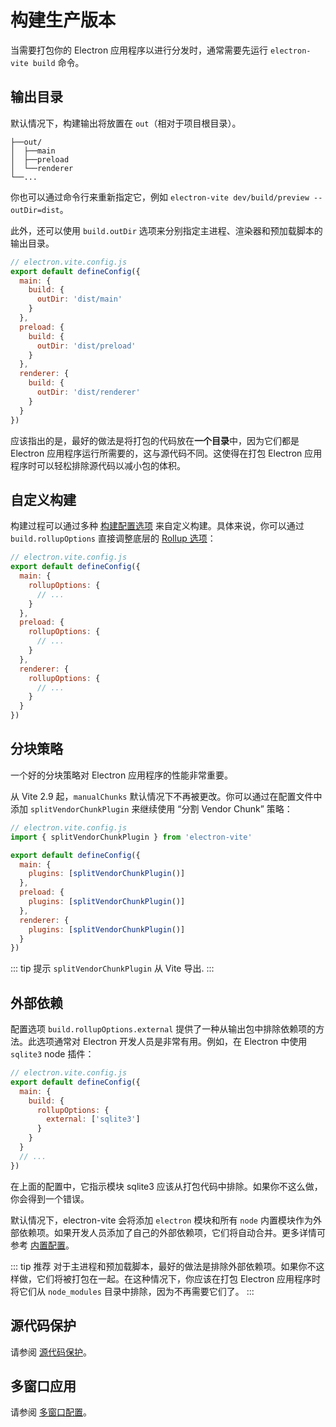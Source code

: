 # 构建生产版本

当需要打包你的 Electron 应用程序以进行分发时，通常需要先运行 `electron-vite build` 命令。

## 输出目录

默认情况下，构建输出将放置在 `out`（相对于项目根目录）。

```
├──out/
│  ├──main
│  ├──preload
│  └──renderer
└──...
```

你也可以通过命令行来重新指定它，例如 `electron-vite dev/build/preview --outDir=dist`。

此外，还可以使用 `build.outDir` 选项来分别指定主进程、渲染器和预加载脚本的输出目录。

```js
// electron.vite.config.js
export default defineConfig({
  main: {
    build: {
      outDir: 'dist/main'
    }
  },
  preload: {
    build: {
      outDir: 'dist/preload'
    }
  },
  renderer: {
    build: {
      outDir: 'dist/renderer'
    }
  }
})
```

应该指出的是，最好的做法是将打包的代码放在**一个目录**中，因为它们都是 Electron 应用程序运行所需要的，这与源代码不同。这使得在打包 Electron 应用程序时可以轻松排除源代码以减小包的体积。

## 自定义构建

构建过程可以通过多种 [构建配置选项](https://cn.vitejs.dev/config/build-options.html) 来自定义构建。具体来说，你可以通过 `build.rollupOptions` 直接调整底层的 [Rollup 选项](https://rollupjs.org/guide/en/#big-list-of-options)：

```js
// electron.vite.config.js
export default defineConfig({
  main: {
    rollupOptions: {
      // ...
    }
  },
  preload: {
    rollupOptions: {
      // ...
    }
  },
  renderer: {
    rollupOptions: {
      // ...
    }
  }
})
```

## 分块策略

一个好的分块策略对 Electron 应用程序的性能非常重要。

从 Vite 2.9 起，`manualChunks` 默认情况下不再被更改。你可以通过在配置文件中添加 `splitVendorChunkPlugin` 来继续使用 “分割 Vendor Chunk” 策略：

```js
// electron.vite.config.js
import { splitVendorChunkPlugin } from 'electron-vite'

export default defineConfig({
  main: {
    plugins: [splitVendorChunkPlugin()]
  },
  preload: {
    plugins: [splitVendorChunkPlugin()]
  },
  renderer: {
    plugins: [splitVendorChunkPlugin()]
  }
})
```

::: tip 提示
`splitVendorChunkPlugin` 从 Vite 导出.
:::

## 外部依赖

配置选项 `build.rollupOptions.external` 提供了一种从输出包中排除依赖项的方法。此选项通常对 Electron 开发人员是非常有用。例如，在 Electron 中使用 `sqlite3` node 插件：

```js
// electron.vite.config.js
export default defineConfig({
  main: {
    build: {
      rollupOptions: {
        external: ['sqlite3']
      }
    }
  }
  // ...
})
```

在上面的配置中，它指示模块 sqlite3 应该从打包代码中排除。如果你不这么做，你会得到一个错误。

默认情况下，electron-vite 会将添加 `electron` 模块和所有 `node` 内置模块作为外部依赖项。如果开发人员添加了自己的外部依赖项，它们将自动合并。更多详情可参考 [内置配置](/config/#built-in-config)。

::: tip 推荐
对于主进程和预加载脚本，最好的做法是排除外部依赖项。如果你不这样做，它们将被打包在一起。在这种情况下，你应该在打包 Electron 应用程序时将它们从 `node_modules` 目录中排除，因为不再需要它们了。
:::

## 源代码保护

请参阅 [源代码保护](/guide/source-code-protection)。

## 多窗口应用

请参阅 [多窗口配置](/guide/mutli-windows)。

